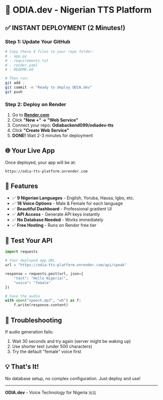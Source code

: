 # 🎤 ODIA.dev - Nigerian TTS Platform

## ✅ INSTANT DEPLOYMENT (2 Minutes!)

### Step 1: Update Your GitHub
```bash
# Copy these 4 files to your repo folder:
# - app.py
# - requirements.txt
# - render.yaml
# - README.md

# Then run:
git add .
git commit -m "Ready to deploy ODIA.dev"
git push
```

### Step 2: Deploy on Render
1. Go to **[Render.com](https://dashboard.render.com)**
2. Click **"New +" → "Web Service"**
3. Connect your repo: **Odiabackend099/odiadev-tts**
4. Click **"Create Web Service"**
5. **DONE!** Wait 2-3 minutes for deployment

## 🌐 Your Live App

Once deployed, your app will be at:
```
https://odia-tts-platform.onrender.com
```

## 🎯 Features

- ✅ **9 Nigerian Languages** - English, Yoruba, Hausa, Igbo, etc.
- ✅ **18 Voice Options** - Male & Female for each language
- ✅ **Beautiful Dashboard** - Professional gradient UI
- ✅ **API Access** - Generate API keys instantly
- ✅ **No Database Needed** - Works immediately
- ✅ **Free Hosting** - Runs on Render free tier

## 📱 Test Your API

```python
import requests

# Your deployed app URL
url = "https://odia-tts-platform.onrender.com/api/speak"

response = requests.post(url, json={
    "text": "Hello Nigeria!",
    "voice": "female"
})

# Save the audio
with open("speech.mp3", "wb") as f:
    f.write(response.content)
```

## 🚨 Troubleshooting

If audio generation fails:
1. Wait 30 seconds and try again (server might be waking up)
2. Use shorter text (under 500 characters)
3. Try the default "female" voice first

## 💡 That's It!

No database setup, no complex configuration. Just deploy and use!

---
**ODIA.dev** - Voice Technology for Nigeria 🇳🇬
